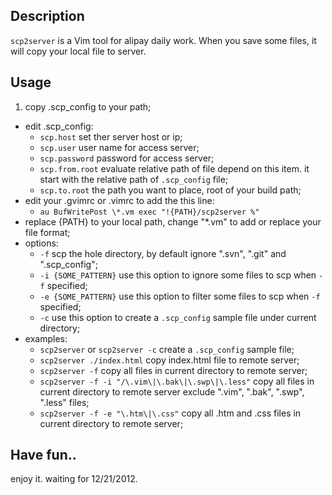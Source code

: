 ## Description
`scp2server` is a Vim tool for alipay daily work. When you save some files, it will copy your local file to server.

## Usage
1. copy .scp_config to your path;
* edit .scp_config:  
    * `scp.host` set ther server host or ip;
    * `scp.user` user name for access server;
    * `scp.password` password for access server;
    * `scp.from.root` evaluate relative path of file depend on this item. it start with the relative path of `.scp_config` file;
    * `scp.to.root` the path you want to place, root of your build path;
* edit your .gvimrc or .vimrc to add the this line:
    * `au BufWritePost \*.vm exec "!{PATH}/scp2server %"`
* replace {PATH} to your local path, change "\*.vm" to add or replace your file format;
* options:
    * `-f` scp the hole directory, by default ignore ".svn", ".git" and ".scp_config";
    * `-i {SOME_PATTERN}` use this option to ignore some files to scp when `-f` specified;
    * `-e {SOME_PATTERN}` use this option to filter some files to scp when `-f` specified;
    * `-c` use this option to create a `.scp_config` sample file under current directory;
* examples:
    * `scp2server` or `scp2server -c` create a `.scp_config` sample file;
    * `scp2server ./index.html` copy index.html file to remote server;
    * `scp2server -f` copy all files in current directory to remote server;
    * `scp2server -f -i "/\.vim\|\.bak\|\.swp\|\.less"` copy all files in current directory to remote server exclude ".vim", ".bak", ".swp", ".less" files;
    * `scp2server -f -e "\.htm\|\.css"` copy all .htm and .css files in current directory to remote server;

## Have fun..
enjoy it. waiting for 12/21/2012.
